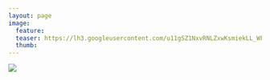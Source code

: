 ```yaml
---
layout: page
image:
  feature:
  teaser: https://lh3.googleusercontent.com/u11gSZ1NxvRNLZxwKsmiekLL_WFi_NoNbmGC9ElhyuE=w245-h163-no
  thumb:
---
```


![](https://lh3.googleusercontent.com/Qvl38bo3LH-GEz18WRZySImJW37T8_n0GHsrl2dtaRA=w800)
